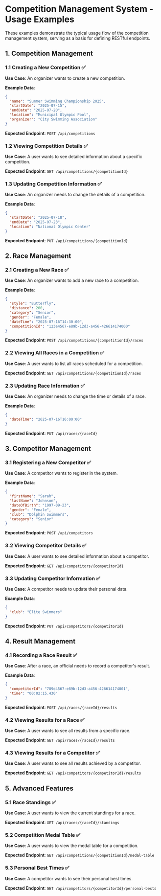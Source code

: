 # Competition Management System - Usage Examples

These examples demonstrate the typical usage flow of the competition management system, serving as a basis for defining RESTful endpoints.

## 1. Competition Management

### 1.1 Creating a New Competition ✅

**Use Case**: An organizer wants to create a new competition.

**Example Data**:

```json
{
  "name": "Summer Swimming Championship 2025",
  "startDate": "2025-07-15",
  "endDate": "2025-07-20",
  "location": "Municipal Olympic Pool",
  "organizer": "City Swimming Association"
}
```

**Expected Endpoint**: `POST /api/competitions`

### 1.2 Viewing Competition Details ✅

**Use Case**: A user wants to see detailed information about a specific competition.

**Expected Endpoint**: `GET /api/competitions/{competitionId}`

### 1.3 Updating Competition Information ✅

**Use Case**: An organizer needs to change the details of a competition.

**Example Data**:

```json
{
  "startDate": "2025-07-18",
  "endDate": "2025-07-23",
  "location": "National Olympic Center"
}
```

**Expected Endpoint**: `PUT /api/competitions/{competitionId}`

## 2. Race Management

### 2.1 Creating a New Race ✅

**Use Case**: An organizer wants to add a new race to a competition.

**Example Data**:

```json
{
  "style": "Butterfly",
  "distance": 200,
  "category": "Senior",
  "gender": "Female",
  "dateTime": "2025-07-16T14:30:00",
  "competitionId": "123e4567-e89b-12d3-a456-426614174000"
}
```

**Expected Endpoint**: `POST /api/competitions/{competitionId}/races`

### 2.2 Viewing All Races in a Competition ✅

**Use Case**: A user wants to list all races scheduled for a competition.

**Expected Endpoint**: `GET /api/competitions/{competitionId}/races`

### 2.3 Updating Race Information ✅

**Use Case**: An organizer needs to change the time or details of a race.

**Example Data**:

```json
{
  "dateTime": "2025-07-16T16:00:00"
}
```

**Expected Endpoint**: `PUT /api/races/{raceId}`

## 3. Competitor Management

### 3.1 Registering a New Competitor ✅

**Use Case**: A competitor wants to register in the system.

**Example Data**:

```json
{
  "firstName": "Sarah",
  "lastName": "Johnson",
  "dateOfBirth": "1997-09-23",
  "gender": "Female",
  "club": "Dolphin Swimmers",
  "category": "Senior"
}
```

**Expected Endpoint**: `POST /api/competitors`

### 3.2 Viewing Competitor Details ✅

**Use Case**: A user wants to see detailed information about a competitor.

**Expected Endpoint**: `GET /api/competitors/{competitorId}`

### 3.3 Updating Competitor Information ✅

**Use Case**: A competitor needs to update their personal data.

**Example Data**:

```json
{
  "club": "Elite Swimmers"
}
```

**Expected Endpoint**: `PUT /api/competitors/{competitorId}`

## 4. Result Management

### 4.1 Recording a Race Result ✅

**Use Case**: After a race, an official needs to record a competitor's result.

**Example Data**:

```json
{
  "competitorId": "789e4567-e89b-12d3-a456-426614174001",
  "time": "00:02:15.430"
}
```

**Expected Endpoint**: `POST /api/races/{raceId}/results`

### 4.2 Viewing Results for a Race ✅

**Use Case**: A user wants to see all results from a specific race.

**Expected Endpoint**: `GET /api/races/{raceId}/results`

### 4.3 Viewing Results for a Competitor ✅

**Use Case**: A user wants to see all results achieved by a competitor.

**Expected Endpoint**: `GET /api/competitors/{competitorId}/results`

## 5. Advanced Features

### 5.1 Race Standings ✅

**Use Case**: A user wants to view the current standings for a race.

**Expected Endpoint**: `GET /api/races/{raceId}/standings`

### 5.2 Competition Medal Table ✅

**Use Case**: A user wants to view the medal table for a competition.

**Expected Endpoint**: `GET /api/competitions/{competitionId}/medal-table`

### 5.3 Personal Best Times ✅

**Use Case**: A competitor wants to see their personal best times.

**Expected Endpoint**: `GET /api/competitors/{competitorId}/personal-bests`
